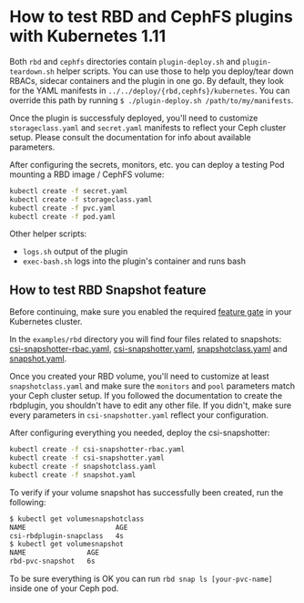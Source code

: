 # How to test RBD and CephFS plugins with Kubernetes 1.11

Both `rbd` and `cephfs` directories contain `plugin-deploy.sh` and `plugin-teardown.sh` helper scripts. You can use those to help you deploy/tear down RBACs, sidecar containers and the plugin in one go. By default, they look for the YAML manifests in `../../deploy/{rbd,cephfs}/kubernetes`. You can override this path by running `$ ./plugin-deploy.sh /path/to/my/manifests`.

Once the plugin is successfuly deployed, you'll need to customize `storageclass.yaml` and `secret.yaml` manifests to reflect your Ceph cluster setup. Please consult the documentation for info about available parameters.

After configuring the secrets, monitors, etc. you can deploy a testing Pod mounting a RBD image / CephFS volume:

```bash
kubectl create -f secret.yaml
kubectl create -f storageclass.yaml
kubectl create -f pvc.yaml
kubectl create -f pod.yaml
```

Other helper scripts:

* `logs.sh` output of the plugin
* `exec-bash.sh` logs into the plugin's container and runs bash

## How to test RBD Snapshot feature

Before continuing, make sure you enabled the required [feature gate](https://kubernetes-csi.github.io/docs/Setup.html#csi-volume-snapshot-support) in your Kubernetes cluster.

In the `examples/rbd` directory you will find four files related to snapshots: [csi-snapshotter-rbac.yaml](./rbd/csi-snapshotter-rbac.yaml), [csi-snapshotter.yaml](./rbd/csi-snapshotter.yaml), [snapshotclass.yaml](./rbd/snapshotclass.yaml) and [snapshot.yaml](./rbd/snapshot.yaml).

Once you created your RBD volume, you'll need to customize at least `snapshotclass.yaml` and make sure the `monitors` and `pool` parameters match your Ceph cluster setup. If you followed the documentation to create the rbdplugin, you shouldn't have to edit any other file. If you didn't, make sure every parameters in `csi-snapshotter.yaml` reflect your configuration.

After configuring everything you needed, deploy the csi-snapshotter:

```bash
kubectl create -f csi-snapshotter-rbac.yaml
kubectl create -f csi-snapshotter.yaml
kubectl create -f snapshotclass.yaml
kubectl create -f snapshot.yaml
```

To verify if your volume snapshot has successfully been created, run the following:

```bash
$ kubectl get volumesnapshotclass
NAME                      AGE
csi-rbdplugin-snapclass   4s
$ kubectl get volumesnapshot
NAME               AGE
rbd-pvc-snapshot   6s
```

To be sure everything is OK you can run `rbd snap ls [your-pvc-name]` inside one of your Ceph pod.
